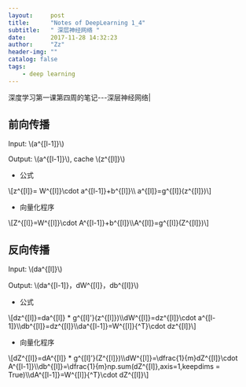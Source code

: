 ```yaml
---
layout:     post
title:      "Notes of DeepLearning 1_4"
subtitle:   " 深层神经网络 "
date:       2017-11-28 14:32:23
author:     "Zz"
header-img: ""
catalog: false
tags:
    - deep learning
---
```


深度学习第一课第四周的笔记---深层神经网络|

## 前向传播
	
Input:  \\(a^{[l-1]}\\)
	
Output: \\(a^{[l-1]}\\), cache \\(z^{[l]}\\)

* 公式

\\[z^{[l]}= W^{[l]}\cdot a^{[l-1]}+b^{[l]}\\\ a^{[l]}=g^{[l]}(z^{[l]})\\]

* 向量化程序

\\[Z^{[l]}=W^{[l]}\cdot A^{[l-1]}+b^{[l]}\\\A^{[l]}=g^{[l]}(Z^{[l]})\\]

## 反向传播

Input:  \\(da^{[l]}\\)

Output: \\(da^{[l-1]}，dW^{[l]}，db^{[l]}\\)

* 公式

\\[dz^{[l]}=da^{[l]} * g^{[l]'}(z^{[l]})\\\dW^{[l]}=dz^{[l]}\cdot a^{[l-1]}\\\db^{[l]}=dz^{[l]}\\\da^{[l-1]}=W^{[l]}{^T}\cdot dz^{[l]}\\]

* 向量化程序

\\[dZ^{[l]}=dA^{[l]} * g^{[l]'}(Z^{[l]})\\\dW^{[l]}=\dfrac{1}{m}dZ^{[l]}\cdot A^{[l-1]}\\\db^{[l]}=\dfrac{1}{m}np.sum(dZ^{[l]},axis=1,keepdims = True)\\\dA^{[l-1]}=W^{[l]}{^T}\cdot dZ^{[l]}\\]
